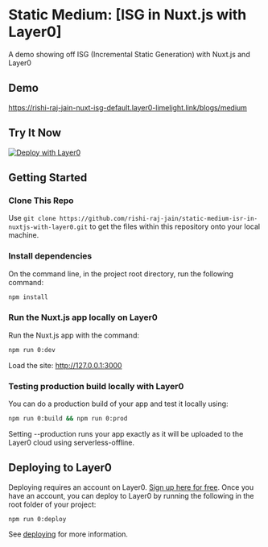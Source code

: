 # Static Medium: [ISG in Nuxt.js with Layer0]
A demo showing off ISG (Incremental Static Generation) with Nuxt.js and Layer0

## Demo
https://rishi-raj-jain-nuxt-isg-default.layer0-limelight.link/blogs/medium

## Try It Now
[![Deploy with Layer0](https://docs.layer0.co/button.svg)](https://app.layer0.co/deploy?repo=https://github.com/rishi-raj-jain/static-medium-isr-in-nuxtjs-with-layer0)


## Getting Started

### Clone This Repo
Use ```git clone https://github.com/rishi-raj-jain/static-medium-isr-in-nuxtjs-with-layer0.git``` to get the files within this repository onto your local machine.

### Install dependencies
On the command line, in the project root directory, run the following command:

```bash
npm install
```

### Run the Nuxt.js app locally on Layer0
Run the Nuxt.js app with the command:

```bash
npm run 0:dev
```
Load the site: http://127.0.0.1:3000

### Testing production build locally with Layer0
You can do a production build of your app and test it locally using:

```bash
npm run 0:build && npm run 0:prod
```
Setting --production runs your app exactly as it will be uploaded to the Layer0 cloud using serverless-offline.

## Deploying to Layer0
Deploying requires an account on Layer0. [Sign up here for free](https://app.layer0.co/signup). Once you have an account, you can deploy to Layer0 by running the following in the root folder of your project:

```bash
npm run 0:deploy
```
See [deploying](https://docs.layer0.co/guides/deploying) for more information.
